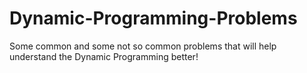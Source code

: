 # Dynamic-Programming-Problems
Some common and some not so common problems that will help understand the Dynamic Programming better!
